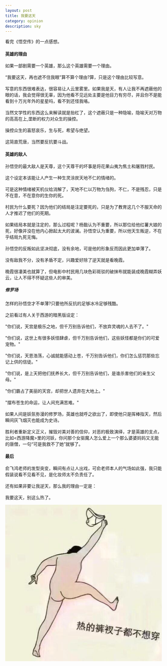 ```yaml
---
layout: post
title: 我要这天
category: opinion
description: sky
---
```


看完《悟空传》的一点感想。

#### 英雄的理由

如果一部剧需要一个英雄，那么这个英雄需要一个理由。<br>  
“我要这天，再也遮不住我眼"算不算个理由?算，只是这个理由比较写意。<br>  
写意的东西很难表达，很容易让人云里雾里。如果我是天，有人让我不再遮蔽他的眼的话，我会觉得很无辜，因为他看不见远处主要是他目力有穷尽，并且你不是能看到十万光年外的星星吗，看不到还怪我咯。<br>  
当然文学性的东西这么来解读就是抬杠了，这个遮蔽只是一种隐喻，隐喻天对万物的高高在上,垄断的权力对众生的操控。<br>  
操控众生的喜怒哀乐，生与死，希望与绝望。<br>  
这简直荒唐，当然要反抗要斗战。<br>  


#### 英雄的敌人

孙悟空的最大敌人是天尊，这个天尊干的坏事是将花果山夷为焦土和屠戮村民。<br>   
这个设定本该能让人产生一种生灵涂炭天地不仁的情绪的。<br>   
可是这种情绪被天机仪给消解了，天地不仁以万物为刍狗，不仁，不是残忍，只是不在意，不在意你的生你的死。<br>   
村民为什么要死？因为他们的结局是注定要死的，只是为了教育这几个不服天命的人才推迟了他们的死期。<br>   
如果结局本就是注定的，那么过程呢？杨戬认为不重要，所以那位给他红薯大娘的死，好像并没在他内心掀起太大的波澜。孙悟空认为重要，所以他天生叛逆，不在乎结局九死无悔。<br>  
孙悟空的反叛如此坚决彻底，没有余地，可是他的形象反而因此更加单薄了。<br>  
没有敌我不分，没有矛盾不定，兴趣爱好除了逆天就是看晚霞。<br>  
晚霞很凄美也就算了，但电影中村民用几块色彩斑驳的破抹布就能装成晚霞糊弄妖云，让人不得不怀疑这些人的审美。<br>  


##### 修罗场

怎样的孙悟空才不单薄?只要他所反抗的足够冰冷足够残酷。<br>  
之前看过有人关于西游的暗黑版设定：<br>  
"你们说，天宫是极乐之地，但千万别告诉他们，不放弃灵魂的人去不了。"<br>  
"你们说，这世上有很多妖怪肆虐，但千万别告诉他们，这些妖怪都是你们的可爱宠物。"<br>  
"你们说，天恩浩荡，心诚就能感动上苍，千万别告诉他们，你们怎么惩罚那些忘记上供的信徒。"<br>  
"你们说，是上天把他们抚养长大，但千万别告诉他们，是谁杀害他们的亲生父母。"<br>  
"你们霸占了美丽的天宫，却把世人遗弃在大地上。"<br>  
"摆布苍生的命运，让人间充满苦难。"<br>   
如果人间是妖氛弥漫的修罗场，英雄也就呼之欲出了，即使他只是挥棒指天，然后瞬间灰飞烟灭也能成为史诗。<br>  
胜利者重新定义正义，摧毁对美对善的信仰，对恶的极致演绎，才是英雄的支点，比如<西游降魔>里的河妖，你问那个女驱魔人怎么爱上一个那么婆婆妈妈又无能的唐僧，一句“可是我救不了她”就够了。



#### 最后

俞飞鸿老师的发型突变，瞬间有点让人出戏，可俞老师本人的气场如此强，我只能假装说看不见看不见，是化妆师太不负责任了。<br>  
还有如果非要让我逆天，那么我的理由一定是：<br>  
我要这天，别这么热了。<br>  

<div id="transform1">
<div class="inner">
<img src="/images/sohot.jpg" alt="Nature">
</div>
</div>




